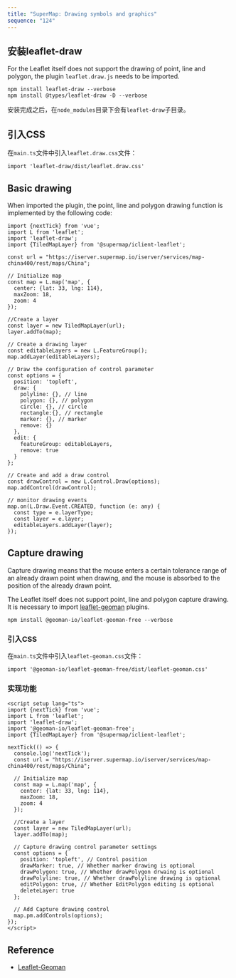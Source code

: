 ```yaml
---
title: "SuperMap: Drawing symbols and graphics"
sequence: "124"
---
```


## 安装leaflet-draw

For the Leaflet itself does not support the drawing of point, line and polygon,
the plugin `leaflet.draw.js` needs to be imported.

```text
npm install leaflet-draw --verbose
npm install @types/leaflet-draw -D --verbose
```

安装完成之后，在`node_modules`目录下会有`leaflet-draw`子目录。

## 引入CSS

在`main.ts`文件中引入`leaflet.draw.css`文件：

```text
import 'leaflet-draw/dist/leaflet.draw.css'
```

## Basic drawing

When imported the plugin, the point, line and polygon drawing function is implemented by the following code:

```text
import {nextTick} from 'vue';
import L from 'leaflet';
import 'leaflet-draw';
import {TiledMapLayer} from '@supermap/iclient-leaflet';

const url = "https://iserver.supermap.io/iserver/services/map-china400/rest/maps/China";

// Initialize map
const map = L.map('map', {
  center: {lat: 33, lng: 114},
  maxZoom: 18,
  zoom: 4
});

//Create a layer
const layer = new TiledMapLayer(url);
layer.addTo(map);

// Create a drawing layer
const editableLayers = new L.FeatureGroup();
map.addLayer(editableLayers);

// Draw the configuration of control parameter
const options = {
  position: 'topleft',
  draw: {
    polyline: {}, // line
    polygon: {}, // polygon
    circle: {}, // circle
    rectangle:{}, // rectangle
    marker: {}, // marker
    remove: {}
  },
  edit: {
    featureGroup: editableLayers,
    remove: true
  }
};

// Create and add a draw control
const drawControl = new L.Control.Draw(options);
map.addControl(drawControl);

// monitor drawing events
map.on(L.Draw.Event.CREATED, function (e: any) {
  const type = e.layerType;
  const layer = e.layer;
  editableLayers.addLayer(layer);
});
```

## Capture drawing

Capture drawing means that the mouse enters a certain tolerance range of an already drawn point when drawing,
and the mouse is absorbed to the position of the already drawn point.

The Leaflet itself does not support point, line and polygon capture drawing.
It is necessary to import [leaflet-geoman](https://github.com/geoman-io/leaflet-geoman) plugins.

```text
npm install @geoman-io/leaflet-geoman-free --verbose
```

### 引入CSS

在`main.ts`文件中引入`leaflet-geoman.css`文件：

```text
import '@geoman-io/leaflet-geoman-free/dist/leaflet-geoman.css'
```

### 实现功能

```text
<script setup lang="ts">
import {nextTick} from 'vue';
import L from 'leaflet';
import 'leaflet-draw';
import '@geoman-io/leaflet-geoman-free';
import {TiledMapLayer} from '@supermap/iclient-leaflet';

nextTick(() => {
  console.log('nextTick');
  const url = "https://iserver.supermap.io/iserver/services/map-china400/rest/maps/China";

  // Initialize map
  const map = L.map('map', {
    center: {lat: 33, lng: 114},
    maxZoom: 18,
    zoom: 4
  });

  //Create a layer
  const layer = new TiledMapLayer(url);
  layer.addTo(map);

  // Capture drawing control parameter settings
  const options = {
    position: 'topleft', // Control position
    drawMarker: true, // Whether marker drawing is optional
    drawPolygon: true, // Whether drawPolygon drwaing is optional
    drawPolyline: true, // Whether drawPolyline drawing is optional
    editPolygon: true, // Whether EditPolygon editing is optional
    deleteLayer: true
  };

  // Add Capture drawing control
  map.pm.addControls(options);
});
</script>
```

## Reference

- [Leaflet-Geoman](https://github.com/geoman-io/leaflet-geoman)

